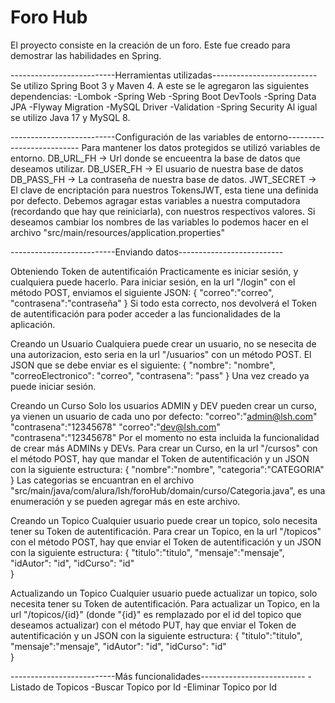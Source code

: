 # Foro Hub

El proyecto consiste en la creación de un foro.
Este fue creado para demostrar las habilidades en Spring.

--------------------------Herramientas utilizadas--------------------------
Se utilizo Spring Boot 3 y Maven 4.
A este se le agregaron las siguientes dependencias:
  -Lombok
  -Spring Web
  -Spring Boot DevTools
  -Spring Data JPA
  -Flyway Migration
  -MySQL Driver
  -Validation
  -Spring Security
Al igual se utilizo Java 17 y MySQL 8.


--------------------------Configuración de las variables de entorno--------------------------
Para mantener los datos protegidos se utilizó variables de entorno.
DB_URL_FH -> Url donde se encueentra la base de datos que deseamos utilizar.
DB_USER_FH -> El usuario de nuestra base de datos
DB_PASS_FH -> La contraseña de nuestra base de datos.
JWT_SECRET -> El clave de encriptación para nuestros TokensJWT, esta tiene una definida por defecto.
Debemos agragar estas variables a nuestra computadora (recordando que hay que reiniciarla), con nuestros respectivos valores.
Si deseamos cambiar los nombres de las variables lo podemos hacer en el archivo "src/main/resources/application.properties"


--------------------------Enviando datos--------------------------

Obteniendo Token de autentificaión
Practicamente es iniciar sesión, y cualquiera puede hacerlo.
Para iniciar sesión, en la url "/login" con el método POST, enviamos el siguiente JSON:
{
    "correo":"correo",
    "contrasena":"contraseña"
}
Si todo esta correcto, nos devolverá el Token de autentificación para poder acceder a las funcionalidades de la aplicación.


Creando un Usuario
Cualquiera puede crear un usuario, no se nesecita de una autorizacion, esto seria en la url "/usuarios" con un método POST.
El JSON que se debe enviar es el siguiente:
{
    "nombre": "nombre",
    "correoElectronico": "correo",
    "contrasena": "pass"
}
Una vez creado ya puede iniciar sesión.


Creando un Curso
Solo los usuarios ADMIN y DEV pueden crear un curso, ya vienen un usuario de cada uno por defecto:
"correo":"admin@lsh.com"  "contrasena":"12345678"
"correo":"dev@lsh.com"  "contrasena":"12345678"
Por el momento no esta incluida la funcionalidad de crear más ADMINs y DEVs.
Para crear un Curso, en la url "/cursos" con el método POST, hay que mandar el Token de autentificación y un JSON con la siguiente estructura:
{
    "nombre":"nombre",
    "categoria":"CATEGORIA"
}
Las categorias se encuantran en el archivo "src/main/java/com/alura/lsh/foroHub/domain/curso/Categoria.java", es una enumeración y se pueden agregar más en este archivo.


Creando un Topico
Cualquier usuario puede crear un topico, solo necesita tener su Token de autentificación.
Para crear un Topico, en la url "/topicos" con el método POST, hay que enviar el Token de autentificación y un JSON con la siguiente estructura:
{
    "titulo":"titulo",
    "mensaje":"mensaje",
    "idAutor": "id",
    "idCurso": "id"    
}


Actualizando un Topico
Cualquier usuario puede actualizar un topico, solo necesita tener su Token de autentificación.
Para actualizar un Topico, en la url "/topicos/{id}" (donde "{id}" es remplazado por el id del topico que deseamos actualizar) con el método PUT, hay que enviar el Token de autentificación y un JSON con la siguiente estructura:
{
    "titulo":"titulo",
    "mensaje":"mensaje",
    "idAutor": "id",
    "idCurso": "id"    
}


--------------------------Más funcionalidades--------------------------
-Listado de Topicos
-Buscar Topico por Id
-Eliminar Topico por Id
